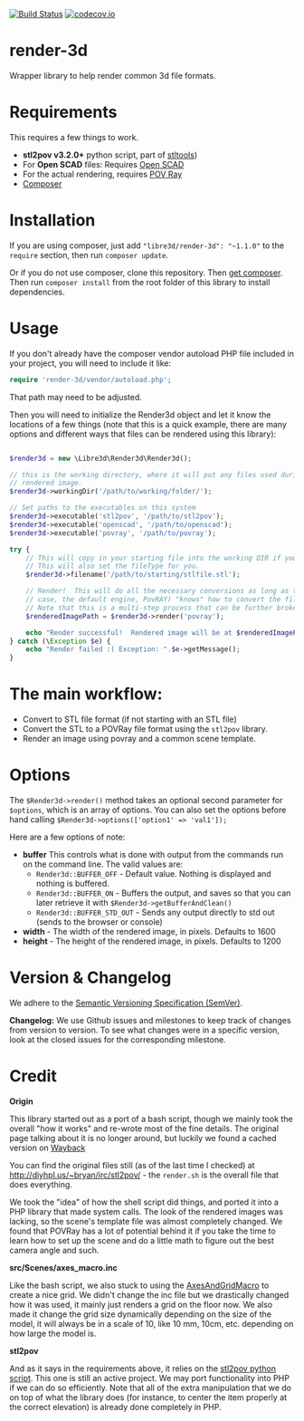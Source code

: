 [![Build Status](https://travis-ci.org/libre3d/render-3d.svg?branch=master)](https://travis-ci.org/libre3d/render-3d) 
[![codecov.io](https://codecov.io/github/libre3d/render-3d/coverage.svg?branch=master)](https://codecov.io/github/libre3d/render-3d?branch=master)

render-3d
=========

Wrapper library to help render common 3d file formats.

Requirements
============

This requires a few things to work.

  * **stl2pov v3.2.0+** python script, part of [stltools](http://rsmith.home.xs4all.nl/software/stltools.html))
  * For **Open SCAD** files:  Requires [Open SCAD](http://www.openscad.org/)
  * For the actual rendering, requires [POV Ray](http://www.povray.org/)
  * [Composer](https://getcomposer.org/)

Installation
============

If you are using composer, just add `"libre3d/render-3d": "~1.1.0"` to the `require` section, then run `composer update`.

Or if you do not use composer, clone this repository.  Then [get composer](http://getcomposer.com).  Then run
`composer install` from the root folder of this library to install dependencies.


Usage
=====

If you don't already have the composer vendor autoload PHP file included in your project, you will need to include it like:

```php
require 'render-3d/vendor/autoload.php';
```

That path may need to be adjusted.

Then you will need to initialize the Render3d object and let it know the locations of a few things (note that this is
a quick example, there are many options and different ways that files can be rendered using this library):

```php

$render3d = new \Libre3d\Render3d\Render3d();

// this is the working directory, where it will put any files used during the render process, as well as the final
// rendered image.
$render3d->workingDir('/path/to/working/folder/');

// Set paths to the executables on this system
$render3d->executable('stl2pov', '/path/to/stl2pov');
$render3d->executable('openscad', '/path/to/openscad');
$render3d->executable('povray', '/path/to/povray');

try {
	// This will copy in your starting file into the working DIR if you give the full path to the starting file.
	// This will also set the fileType for you.
	$render3d->filename('/path/to/starting/stlfile.stl');

	// Render!  This will do all the necessary conversions as long as the render engine (in this
	// case, the default engine, PovRAY) "knows" how to convert the file into a file it can use for rendering.
	// Note that this is a multi-step process that can be further broken down if you need it to.
	$renderedImagePath = $render3d->render('povray');

	echo "Render successful!  Rendered image will be at $renderedImagePath";
} catch (\Exception $e) {
	echo "Render failed :( Exception: ".$e->getMessage();
}
```

The main workflow:
==================

  * Convert to STL file format (if not starting with an STL file)
  * Convert the STL to a POVRay file format using the `stl2pov` library.
  * Render an image using povray and a common scene template.

Options
=======

The `$Render3d->render()` method takes an optional second parameter for `$options`, which is an array of options.  You
can also set the options before hand calling `$Render3d->options(['option1' => 'val1']);`

Here are a few options of note:
  * **buffer**  This controls what is done with output from the commands run on the command line.  The valid values are:
    * `Render3d::BUFFER_OFF` - Default value.  Nothing is displayed and nothing is buffered.
    * `Render3d::BUFFER_ON` - Buffers the output, and saves so that you can later retrieve it with `$Render3d->getBufferAndClean()`
    * `Render3d::BUFFER_STD_OUT` - Sends any output directly to std out (sends to the browser or console)
  * **width** - The width of the rendered image, in pixels.  Defaults to 1600
  * **height** - The height of the rendered image, in pixels.  Defaults to 1200

Version & Changelog
=================================

We adhere to the [Semantic Versioning Specification (SemVer)](http://semver.org/).

**Changelog:**  We use Github issues and milestones to keep track of changes from version to version.  To see what changes were in a
specific version, look at the closed issues for the corresponding milestone.

Credit
======

**Origin**

This library started out as a port of a bash script, though we mainly took the overall "how it works" and re-wrote most
of the fine details.  The original page talking about it is no longer around, but luckily
we found a cached version on [Wayback](https://web.archive.org/web/20110312125335/http://www.robottrouble.com/2009/12/01/auto-rendering-stl-files-to-png/)

You can find the original files still (as of the last time I checked) at http://diyhpl.us/~bryan/irc/stl2pov/ - the `render.sh` is the
overall file that does everything.

We took the "idea" of how the shell script did things, and ported it into a PHP library that made system calls.  The
look of the rendered images was lacking, so the scene's template file was almost completely changed.  We found that
POVRay has a lot of potential behind it if you take the time to learn how to set up the scene and do a little math to
figure out the best camera angle and such.

**src/Scenes/axes_macro.inc**

Like the bash script, we also stuck to using the
[AxesAndGridMacro](http://lib.povray.org/searchcollection/index2.php?objectName=AxesAndGridMacro&contributorTag=SharkD)
to create a nice grid.  We didn't change the inc file but we drastically changed how it was used, it mainly just renders 
a grid on the floor now.  We also made it change the grid size dynamically depending on the size of the model, it will always
be in a scale of 10, like 10 mm, 10cm, etc. depending on how large the model is.

**stl2pov**

And as it says in the requirements above, it relies on the [stl2pov python script](http://rsmith.home.xs4all.nl/software/stltools.html).
This one is still an active project.  We may port functionality into PHP if we can do so efficiently.
Note that all of the extra manipulation that we do on top of what the library does (for instance, to center the item
properly at the correct elevation) is already done completely in PHP.